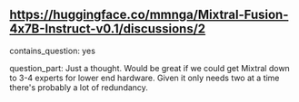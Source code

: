 ## https://huggingface.co/mmnga/Mixtral-Fusion-4x7B-Instruct-v0.1/discussions/2

contains_question: yes

question_part: Just a thought. Would be great if we could get Mixtral down to 3-4 experts for lower end hardware. Given it only needs two at a time there's probably a lot of redundancy.